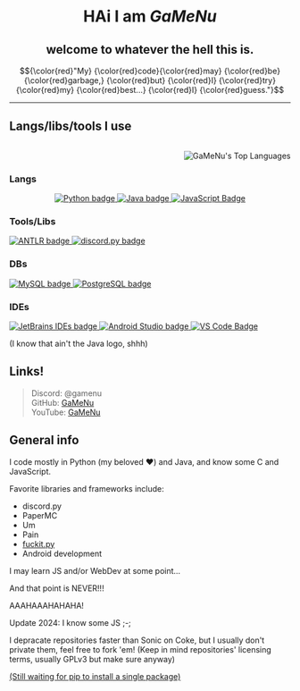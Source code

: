 <h1 align="center">HAi I am <i>GaMeNu</i></h1> 

<h2 align="center">welcome to whatever the hell this is.</h2>

<p align="center">
  $${\color{red}"My} {\color{red}code}{\color{red}may} {\color{red}be}{\color{red}garbage,} {\color{red}but} {\color{red}I} {\color{red}try} {\color{red}my} {\color{red}best...} {\color{red}I} {\color{red}guess."}$$
</p>
<hr/>

## Langs/libs/tools I use
<span align="right" style="float:right;">
  <p align="left">
    <img alt="GaMeNu's Top Languages" align="right" style="float: right;" src= "https://github-readme-stats.vercel.app/api/top-langs/?username=GaMeNu&theme=material-palenight&show_icons=true&hide_border=false&layout=compact"/>
  </p>
</span>
<span align="left" style="float:left;">
  <h3>Langs</h3>
  <p align="left" style="text-align:center">
    <a href="https://www.python.org/">
      <img alt="Python badge" src="https://img.shields.io/badge/Python-%23306998?style=for-the-badge&logo=python&logoColor=white&labelColor=%23306998&color=%234B8BBE&link=https%3A%2F%2Fwww.python.org%2F"/>
    </a>
    <a href="https://www.java.com/">
      <img alt="Java badge" src="https://img.shields.io/badge/Java-%23306998?style=for-the-badge&logo=coffeescript&logoColor=white&labelColor=%23ED1D25&color=%23F14C4D&link=https%3A%2F%2Fwww.java.com%2F"/>
    </a>
    <a href="https://en.wikipedia.org/wiki/JavaScript">
      <img alt="JavaScript Badge" src="https://img.shields.io/badge/JavaScript-NONE?style=for-the-badge&logo=javascript&logoColor=%23F0DB4F&labelColor=%23323330&color=%23F0DB4F">
    </a>
    <h3>Tools/Libs</h3>
    <a href="https://www.antlr.org/">
      <img alt="ANTLR badge" src="https://img.shields.io/badge/ANTLR-red?style=for-the-badge"/>
    </a>
     <a href="https://www.discordpy.readthedocs.io/en/stable/">
      <img alt="discord.py badge" src="https://img.shields.io/badge/Discord.py-%23306998?style=for-the-badge&logo=discord&logoColor=white&labelColor=%235865F2&color=%234B8BBE&link=https%3A%2F%2Fwww.discordpy.readthedocs.io%2Fen%2Fstable%2F">
     </a>
    <h3>DBs</h3>
    <a href="https://www.mysql.com/">
      <img alt="MySQL badge" src="https://img.shields.io/badge/-MySQL-%20%23F29111?style=for-the-badge&logo=mysql&logoColor=white&labelColor=%2300758F"/>
    </a>
    <a href="https://www.postgresql.org/">
      <img alt="PostgreSQL badge" src="https://img.shields.io/badge/-PostgreSQL-%23666666?style=for-the-badge&logo=postgresql&logoColor=white&labelColor=%23336791"/>
    </a>
    <h3>IDEs</h3>
    <a href="https://www.jetbrains.com/">
      <img alt="JetBrains IDEs badge" src="https://img.shields.io/badge/JetBrains%20IDEs-%23000000?style=for-the-badge&logo=jetbrains&logoColor=white&labelColor=%23000000&color=%23000000&link=https%3A%2F%2Fwww.jetbrains.com%2F"/>
    </a>
    <a href="https://developer.android.com/studio">
      <img alt="Android Studio badge" src="https://img.shields.io/badge/Android_Studio-4285F4?style=for-the-badge&logo=android-studio&logoColor=ffffff&labelColor=3DDC84"/>
    </a>
    <a href="https://code.visualstudio.com/">
      <img alt="VS Code Badge" src="https://img.shields.io/badge/VS--Code-NONE?style=for-the-badge&logo=vscodium&logoColor=%23252526&labelColor=%230098FF&color=%230065A9&link=https%3A%2F%2Fcode.visualstudio.com%2F">
    </a>
  </p>

(I know that ain't the Java logo, shhh)

## Links!
> Discord: @gamenu<br/>
> GitHub: [GaMeNu](https://github.com/GaMeNu)<br/>
> YouTube: [GaMeNu](https://www.youtube.com/@GaMeNu)<br/>

## General info
I code mostly in Python (my beloved ❤️) and Java, and know some C and JavaScript.

Favorite libraries and frameworks include:
- discord.py
- PaperMC
- Um
- Pain
- [fuckit.py](https://github.com/ajalt/fuckitpy)
- Android development

I may learn JS and/or WebDev at some point...

And that point is NEVER!!!

AAAHAAAHAHAHA!

Update 2024: I know some JS ;-;

I depracate repositories faster than Sonic on Coke, but I usually don't private them, feel free to fork 'em! (Keep in mind repositories' licensing terms, usually GPLv3 but make sure anyway)

[(Still waiting for pip to install a single package)](https://www.youtube.com/watch?v=_ws0QtAiiXQ)

<!---
GaMeNu/GaMeNu is a ✨ special ✨ repository because its `README.md` (this file) appears on your GitHub profile.
You can click the Preview link to take a look at your changes.
--->
